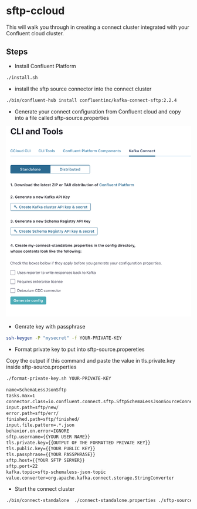 # sftp-ccloud

This will walk you through in creating a connect cluster integrated with your Confluent cloud cluster.

## Steps

- Install Confluent Platform

```bash
./install.sh
```

- install the sftp source connector into the connect cluster

```bash
./bin/confluent-hub install confluentinc/kafka-connect-sftp:2.2.4
```

- Generate your connect configuration from Confluent cloud and copy into a file called sftp-source.properties

![alt](./images/cc-connect.png)

- Genrate key with passphrase

```bash
ssh-keygen -P "mysecret" -f YOUR-PRIVATE-KEY
```

- Format private key to put into sftp-source.propereties

Copy the output if this command and paste the value in tls.private.key inside sftp-source.properties

```bash
./format-private-key.sh YOUR-PRIVATE-KEY
```

```properties
name=SchemaLessJsonSftp
tasks.max=1
connector.class=io.confluent.connect.sftp.SftpSchemaLessJsonSourceConnector
input.path=sftp/new/
error.path=sftp/err/
finished.path=sftp/finished/
input.file.pattern=.*.json
behavior.on.error=IGNORE
sftp.username={{YOUR USER NAME}}
tls.private.key={{OUTPUT OF THE FORMATTED PRIVATE KEY}}
tls.public.key={{YOUR PUBLIC KEY}}
tls.passphrase={{YOUR PASSPHRASE}}
sftp.host={{YOUR SFTP SERVER}}
sftp.port=22
kafka.topic=sftp-schemaless-json-topic
value.converter=org.apache.kafka.connect.storage.StringConverter
```

- Start the connect cluster

```bash
./bin/connect-standalone  ./connect-standalone.properties ./sftp-source.properties
```
